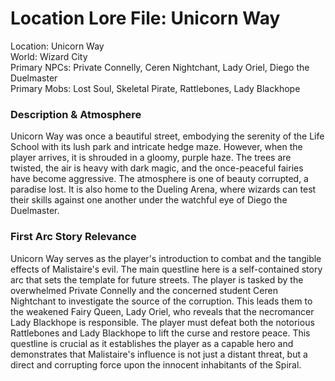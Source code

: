 # **Location Lore File: Unicorn Way**

Location: Unicorn Way  
World: Wizard City  
Primary NPCs: Private Connelly, Ceren Nightchant, Lady Oriel, Diego the Duelmaster  
Primary Mobs: Lost Soul, Skeletal Pirate, Rattlebones, Lady Blackhope

### **Description & Atmosphere**

Unicorn Way was once a beautiful street, embodying the serenity of the Life School with its lush park and intricate hedge maze. However, when the player arrives, it is shrouded in a gloomy, purple haze. The trees are twisted, the air is heavy with dark magic, and the once-peaceful fairies have become aggressive. The atmosphere is one of beauty corrupted, a paradise lost. It is also home to the Dueling Arena, where wizards can test their skills against one another under the watchful eye of Diego the Duelmaster.

### **First Arc Story Relevance**

Unicorn Way serves as the player's introduction to combat and the tangible effects of Malistaire's evil. The main questline here is a self-contained story arc that sets the template for future streets. The player is tasked by the overwhelmed Private Connelly and the concerned student Ceren Nightchant to investigate the source of the corruption. This leads them to the weakened Fairy Queen, Lady Oriel, who reveals that the necromancer Lady Blackhope is responsible. The player must defeat both the notorious Rattlebones and Lady Blackhope to lift the curse and restore peace. This questline is crucial as it establishes the player as a capable hero and demonstrates that Malistaire's influence is not just a distant threat, but a direct and corrupting force upon the innocent inhabitants of the Spiral.